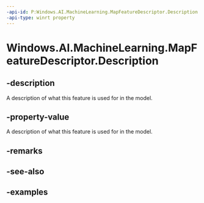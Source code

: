 ```yaml
---
-api-id: P:Windows.AI.MachineLearning.MapFeatureDescriptor.Description
-api-type: winrt property
---
```


<!-- Property syntax.
public string Description { get; }
-->

# Windows.AI.MachineLearning.MapFeatureDescriptor.Description

## -description
A description of what this feature is used for in the model.

## -property-value
A description of what this feature is used for in the model.

## -remarks

## -see-also

## -examples
